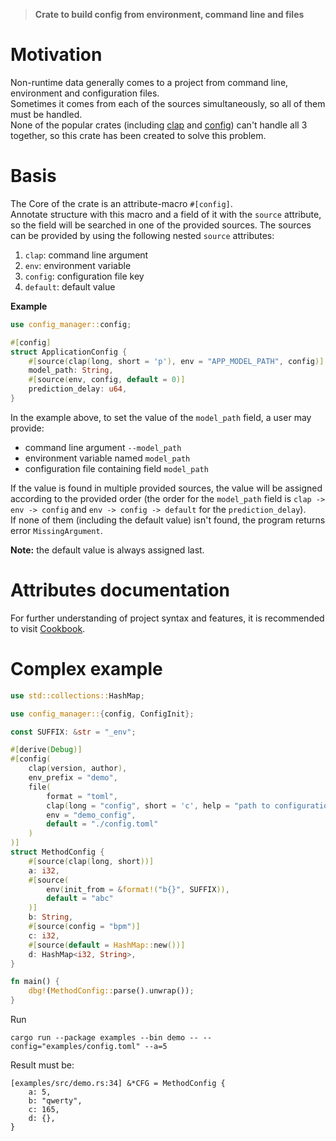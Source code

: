 > **Crate to build config from environment, command line and files**
# Motivation
Non-runtime data generally comes to a project from
command line, environment and configuration files.\
Sometimes it comes from each of the sources simultaneously,
so all of them must be handled.\
None of the popular crates (including [clap](https://docs.rs/clap/latest/clap/) and [config](https://docs.rs/config/latest/config/))
can't handle all 3 together, so this crate has been created to solve this problem.

# Basis
The Core of the crate is an attribute-macro `#[config]`. \
Annotate structure with this macro and a field of it with the `source` attribute,
so the field will be searched in one of the provided sources. The sources can be provided by using the following nested `source` attributes:
1. `clap`: command line argument
2. `env`: environment variable
3. `config`: configuration file key
4. `default`: default value

**Example**
```rust
use config_manager::config;

#[config]
struct ApplicationConfig {
    #[source(clap(long, short = 'p'), env = "APP_MODEL_PATH", config)]
    model_path: String,
    #[source(env, config, default = 0)]
    prediction_delay: u64,
}
```
In the example above, to set the value of the `model_path` field, a user may provide:
- command line argument `--model_path`
- environment variable named `model_path`
- configuration file containing field `model_path`

If the value is found in multiple provided sources, the value will be assigned according to the provided order
(the order for the `model_path` field is `clap -> env -> config` and `env -> config -> default` for the `prediction_delay`). \
If none of them (including the default value) isn't found, the program returns error `MissingArgument`.

**Note:** the default value is always assigned last.

# Attributes documentation
For further understanding of project syntax and features, it is recommended to visit [Cookbook](./cookbook.md).

# Complex example
```rust
use std::collections::HashMap;

use config_manager::{config, ConfigInit};

const SUFFIX: &str = "_env";

#[derive(Debug)]
#[config(
    clap(version, author),
    env_prefix = "demo",
    file(
        format = "toml",
        clap(long = "config", short = 'c', help = "path to configuration file"),
        env = "demo_config",
        default = "./config.toml"
    )
)]
struct MethodConfig {
    #[source(clap(long, short))]
    a: i32,
    #[source(
        env(init_from = &format!("b{}", SUFFIX)),
        default = "abc"
    )]
    b: String,
    #[source(config = "bpm")]
    c: i32,
    #[source(default = HashMap::new())]
    d: HashMap<i32, String>,
}

fn main() {
    dbg!(MethodConfig::parse().unwrap());
}

```
Run
```console
cargo run --package examples --bin demo -- --config="examples/config.toml" --a=5
```
Result must be:
```console
[examples/src/demo.rs:34] &*CFG = MethodConfig {
    a: 5,
    b: "qwerty",
    c: 165,
    d: {},
}
```
